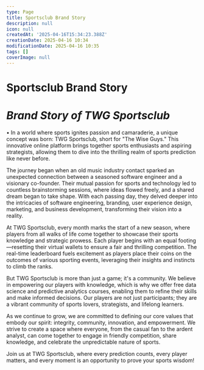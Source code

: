 ```yaml
---
type: Page
title: Sportsclub Brand Story
description: null
icon: null
createdAt: '2025-04-16T15:34:23.388Z'
creationDate: 2025-04-16 10:34
modificationDate: 2025-04-16 10:35
tags: []
coverImage: null
---
```


# Sportsclub Brand Story

# *Brand Story of TWG Sportsclub*

•
In a world where sports ignites passion and camaraderie, a unique concept was born: TWG Sportsclub, short for "The Wise Guys." This innovative online platform brings together sports enthusiasts and aspiring strategists, allowing them to dive into the thrilling realm of sports prediction like never before.

The journey began when an old music industry contact sparked an unexpected connection between a seasoned software engineer and a visionary co-founder. Their mutual passion for sports and technology led to countless brainstorming sessions, where ideas flowed freely, and a shared dream began to take shape. With each passing day, they delved deeper into the intricacies of software engineering, branding, user experience design, marketing, and business development, transforming their vision into a reality.

At TWG Sportsclub, every month marks the start of a new season, where players from all walks of life come together to showcase their sports knowledge and strategic prowess. Each player begins with an equal footing—resetting their virtual wallets to ensure a fair and thrilling competition. The real-time leaderboard fuels excitement as players place their coins on the outcomes of various sporting events, leveraging their insights and instincts to climb the ranks.

But TWG Sportsclub is more than just a game; it's a community. We believe in empowering our players with knowledge, which is why we offer free data science and predictive analytics courses, enabling them to refine their skills and make informed decisions. Our players are not just participants; they are a vibrant community of sports lovers, strategists, and lifelong learners.

As we continue to grow, we are committed to defining our core values that embody our spirit: integrity, community, innovation, and empowerment. We strive to create a space where everyone, from the casual fan to the ardent analyst, can come together to engage in friendly competition, share knowledge, and celebrate the unpredictable nature of sports.

Join us at TWG Sportsclub, where every prediction counts, every player matters, and every moment is an opportunity to prove your sports wisdom!

